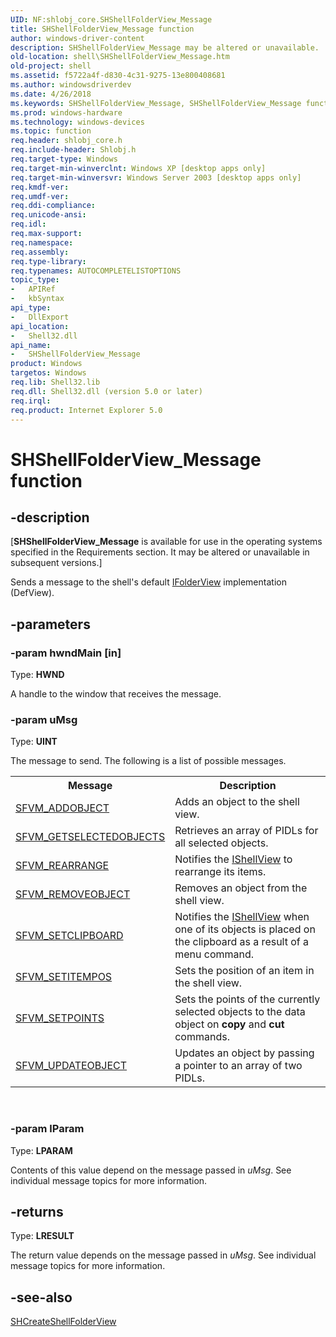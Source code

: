 ```yaml
---
UID: NF:shlobj_core.SHShellFolderView_Message
title: SHShellFolderView_Message function
author: windows-driver-content
description: SHShellFolderView_Message may be altered or unavailable.
old-location: shell\SHShellFolderView_Message.htm
old-project: shell
ms.assetid: f5722a4f-d830-4c31-9275-13e800408681
ms.author: windowsdriverdev
ms.date: 4/26/2018
ms.keywords: SHShellFolderView_Message, SHShellFolderView_Message function [Windows Shell], _win32_SHShellFolderView_Message, shell.SHShellFolderView_Message, shlobj_core/SHShellFolderView_Message
ms.prod: windows-hardware
ms.technology: windows-devices
ms.topic: function
req.header: shlobj_core.h
req.include-header: Shlobj.h
req.target-type: Windows
req.target-min-winverclnt: Windows XP [desktop apps only]
req.target-min-winversvr: Windows Server 2003 [desktop apps only]
req.kmdf-ver: 
req.umdf-ver: 
req.ddi-compliance: 
req.unicode-ansi: 
req.idl: 
req.max-support: 
req.namespace: 
req.assembly: 
req.type-library: 
req.typenames: AUTOCOMPLETELISTOPTIONS
topic_type:
-	APIRef
-	kbSyntax
api_type:
-	DllExport
api_location:
-	Shell32.dll
api_name:
-	SHShellFolderView_Message
product: Windows
targetos: Windows
req.lib: Shell32.lib
req.dll: Shell32.dll (version 5.0 or later)
req.irql: 
req.product: Internet Explorer 5.0
---
```


# SHShellFolderView_Message function


## -description


<p class="CCE_Message">[<b>SHShellFolderView_Message</b> is available for use in the operating systems specified in the Requirements section. It may be altered or unavailable in subsequent versions.]

Sends a message to the shell's default <a href="https://msdn.microsoft.com/3bc2615e-f07c-4959-b89e-bbbd2bf45a94">IFolderView</a> implementation (DefView).


## -parameters




### -param hwndMain [in]

Type: <b>HWND</b>

A handle to the window that receives the message.


### -param uMsg

Type: <b>UINT</b>

The message to send. The following is a list of possible messages.

						

<table class="clsStd">
<tr>
<th>Message</th>
<th>Description</th>
</tr>
<tr>
<td>
<a href="https://msdn.microsoft.com/90394af6-3809-457c-b2f2-5f35187ed45b">SFVM_ADDOBJECT</a>
</td>
<td>Adds an object to the shell view.</td>
</tr>
<tr>
<td>
<a href="https://msdn.microsoft.com/9639fbb6-d0ef-49b1-b3c5-e6a1dee0b7ad">SFVM_GETSELECTEDOBJECTS</a>
</td>
<td>Retrieves an array of PIDLs for all selected objects.</td>
</tr>
<tr>
<td>
<a href="https://msdn.microsoft.com/d745bafc-f2f5-40a1-b7e8-e16e4cf0153d">SFVM_REARRANGE</a>
</td>
<td>Notifies the <a href="https://msdn.microsoft.com/91438583-e4f1-456f-a130-2a45846fd725">IShellView</a> to rearrange its items.</td>
</tr>
<tr>
<td>
<a href="https://msdn.microsoft.com/5b493cea-dfbd-4aee-8126-b118c058bb4c">SFVM_REMOVEOBJECT</a>
</td>
<td>Removes an object from the shell view.</td>
</tr>
<tr>
<td>
<a href="https://msdn.microsoft.com/6a4cf0c5-2349-4e1e-b6c5-ee9b5430456e">SFVM_SETCLIPBOARD</a>
</td>
<td>Notifies the <a href="https://msdn.microsoft.com/91438583-e4f1-456f-a130-2a45846fd725">IShellView</a> when one of its objects is placed on the clipboard as a result of a menu command.</td>
</tr>
<tr>
<td>
<a href="https://msdn.microsoft.com/b89f2d62-095b-4cad-a47e-2d41e122cb3e">SFVM_SETITEMPOS</a>
</td>
<td>Sets the position of an item in the shell view.</td>
</tr>
<tr>
<td>
<a href="https://msdn.microsoft.com/d2c3e06a-19e4-4b78-9b7c-1a256582786e">SFVM_SETPOINTS</a>
</td>
<td>Sets the points of the currently selected objects to the data object on <b>copy</b> and <b>cut</b> commands.</td>
</tr>
<tr>
<td>
<a href="https://msdn.microsoft.com/3bd68ace-3ccf-446c-8cf9-52f42444674e">SFVM_UPDATEOBJECT</a>
</td>
<td>Updates an object by passing a pointer to an array of two PIDLs.</td>
</tr>
</table>
 


### -param lParam

Type: <b>LPARAM</b>

Contents of this value depend on the message passed in <i>uMsg</i>. See individual message topics for more information.


## -returns



Type: <b>LRESULT</b>

The return value depends on the message passed in <i>uMsg</i>. See individual message topics for more information.




## -see-also




<a href="https://msdn.microsoft.com/f2948a6d-84a5-456b-b328-ba76dba46e9d">SHCreateShellFolderView</a>
 

 

